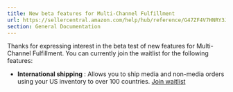 ```yaml
---
title: New beta features for Multi-Channel Fulfillment
url: https://sellercentral.amazon.com/help/hub/reference/G47ZF4V7HNRY3JWD
section: General Documentation
---
```


Thanks for expressing interest in the beta test of new features for Multi-
Channel Fulfillment. You can currently join the waitlist for the following
features:

  * **International shipping** : Allows you to ship media and non-media orders using your US inventory to over 100 countries. [Join waitlist](/gp/help/GXT9MZVGDGK5JH6B?ref_=emus_mcf_fees_intsh)

